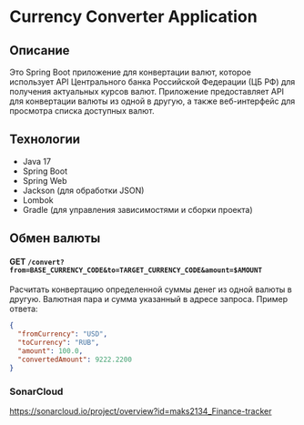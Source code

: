 # Currency Converter Application

## Описание

Это Spring Boot приложение для конвертации валют, которое использует API Центрального банка Российской Федерации (ЦБ РФ) для получения актуальных курсов валют. Приложение предоставляет API для конвертации валюты из одной в другую, а также веб-интерфейс для просмотра списка доступных валют.

## Технологии

*   Java 17 
*   Spring Boot
*   Spring Web
*   Jackson (для обработки JSON)
*   Lombok
*   Gradle (для управления зависимостями и сборки проекта)

## Обмен валюты

#### GET `/convert?from=BASE_CURRENCY_CODE&to=TARGET_CURRENCY_CODE&amount=$AMOUNT`

Расчитать конвертацию определенной суммы денег из одной валюты в другую. Валютная пара и сумма
указанный в адресе запроса. Пример ответа:

```json
{
  "fromCurrency": "USD",
  "toCurrency": "RUB",
  "amount": 100.0,
  "convertedAmount": 9222.2200
}
```
### SonarCloud
https://sonarcloud.io/project/overview?id=maks2134_Finance-tracker
